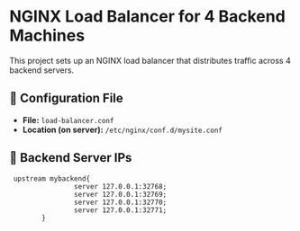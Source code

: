 # NGINX Load Balancer for 4 Backend Machines

This project sets up an NGINX load balancer that distributes traffic across 4 backend servers.

## 🔧 Configuration File

- **File:** `load-balancer.conf`
- **Location (on server):** `/etc/nginx/conf.d/mysite.conf`

## 🧩 Backend Server IPs

```nginx
 upstream mybackend{
                server 127.0.0.1:32768;
                server 127.0.0.1:32769;
                server 127.0.0.1:32770;
                server 127.0.0.1:32771;
        }

